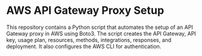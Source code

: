 # AWS API Gateway Proxy Setup
 This repository contains a Python script that automates the setup of an API Gateway proxy in AWS using Boto3. The script creates the API Gateway, API key, usage plan, resources, methods, integrations, responses, and deployment. It also configures the AWS CLI for authentication.
